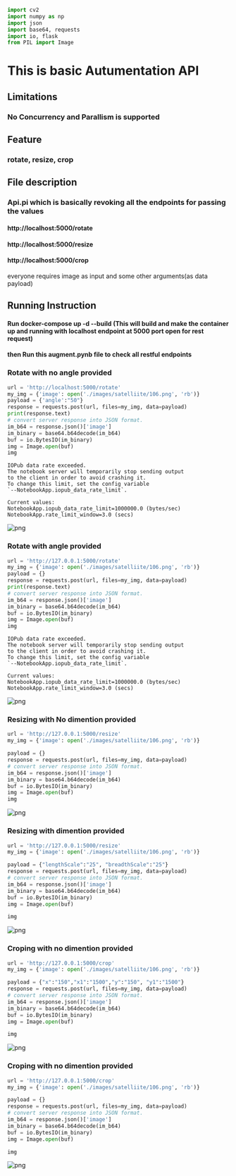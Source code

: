 ```python

import cv2
import numpy as np
import json
import base64, requests
import io, flask
from PIL import Image
```

# This is basic Autumentation API
## Limitations
### No Concurrency and Parallism is supported
## Feature
### rotate, resize, crop
## File description
### Api.pi which is basically revoking all the endpoints for passing the values
#### http://localhost:5000/rotate
#### http://localhost:5000/resize
#### http://localhost:5000/crop
everyone requires image as input and some other arguments(as data payload)


## Running Instruction
#### Run docker-compose up -d --build (This will build and make the container up and running with localhost endpoint at 5000 port open for rest request)
#### then Run this augment.pynb file to check all restful endpoints

### Rotate with no angle provided


```python
url = 'http://localhost:5000/rotate'
my_img = {'image': open('./images/satelliite/106.png', 'rb')}
payload = {'angle':"50"}
response = requests.post(url, files=my_img, data=payload)
print(response.text)
# convert server response into JSON format.
im_b64 = response.json()['image']
im_binary = base64.b64decode(im_b64)
buf = io.BytesIO(im_binary)
img = Image.open(buf)
img
```

    IOPub data rate exceeded.
    The notebook server will temporarily stop sending output
    to the client in order to avoid crashing it.
    To change this limit, set the config variable
    `--NotebookApp.iopub_data_rate_limit`.

    Current values:
    NotebookApp.iopub_data_rate_limit=1000000.0 (bytes/sec)
    NotebookApp.rate_limit_window=3.0 (secs)






![png](output_3_1.png)



### Rotate with angle provided


```python
url = 'http://127.0.0.1:5000/rotate'
my_img = {'image': open('./images/satelliite/106.png', 'rb')}
payload = {}
response = requests.post(url, files=my_img, data=payload)
print(response.text)
# convert server response into JSON format.
im_b64 = response.json()['image']
im_binary = base64.b64decode(im_b64)
buf = io.BytesIO(im_binary)
img = Image.open(buf)
img
```

    IOPub data rate exceeded.
    The notebook server will temporarily stop sending output
    to the client in order to avoid crashing it.
    To change this limit, set the config variable
    `--NotebookApp.iopub_data_rate_limit`.

    Current values:
    NotebookApp.iopub_data_rate_limit=1000000.0 (bytes/sec)
    NotebookApp.rate_limit_window=3.0 (secs)






![png](output_5_1.png)



### Resizing with  No dimention provided


```python
url = 'http://127.0.0.1:5000/resize'
my_img = {'image': open('./images/satelliite/106.png', 'rb')}

payload = {}
response = requests.post(url, files=my_img, data=payload)
# convert server response into JSON format.
im_b64 = response.json()['image']
im_binary = base64.b64decode(im_b64)
buf = io.BytesIO(im_binary)
img = Image.open(buf)
img
```




![png](output_7_0.png)



### Resizing with  dimention provided


```python
url = 'http://127.0.0.1:5000/resize'
my_img = {'image': open('./images/satelliite/106.png', 'rb')}

payload = {"lengthScale":"25", "breadthScale":"25"}
response = requests.post(url, files=my_img, data=payload)
# convert server response into JSON format.
im_b64 = response.json()['image']
im_binary = base64.b64decode(im_b64)
buf = io.BytesIO(im_binary)
img = Image.open(buf)
```


```python
img
```




![png](output_10_0.png)



### Croping with no dimention provided


```python
url = 'http://127.0.0.1:5000/crop'
my_img = {'image': open('./images/satelliite/106.png', 'rb')}

payload = {"x":"150","x1":"1500","y":"150", "y1":"1500"}
response = requests.post(url, files=my_img, data=payload)
# convert server response into JSON format.
im_b64 = response.json()['image']
im_binary = base64.b64decode(im_b64)
buf = io.BytesIO(im_binary)
img = Image.open(buf)
```


```python
img
```




![png](output_13_0.png)



### Croping with no dimention provided


```python
url = 'http://127.0.0.1:5000/crop'
my_img = {'image': open('./images/satelliite/106.png', 'rb')}

payload = {}
response = requests.post(url, files=my_img, data=payload)
# convert server response into JSON format.
im_b64 = response.json()['image']
im_binary = base64.b64decode(im_b64)
buf = io.BytesIO(im_binary)
img = Image.open(buf)
```


```python
img
```




![png](output_16_0.png)
